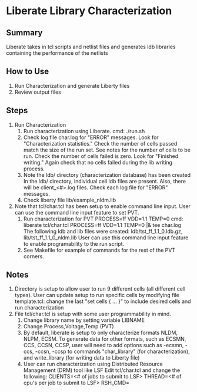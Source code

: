 
# Liberate Library Characterization

## Summary

Liberate takes in tcl scripts and netlist files and generates ldb libraries containing the performance of the netlists

##  How to Use
1. Run Characterization and generate Liberty files
2. Review output files

##  Steps
1. Run Characterization
     1. Run characterization using Liberate.  cmd:
         ./run.sh
     2. Check log file char.log for "ERROR" messages.
        Look for "Characterization statistics." Check the number of cells passed match the size of the run
        set. See notes for the number of cells to be run.
        Check the number of cells failed is zero.
        Look for "Finished writing." Again check that no cells failed during the lib writing process.
     3. Note the ldb/ directory (characterization database) has been created
        In the ldb/ directory, individual cell ldb files are present. Also, there will be client_<#>.log files.
        Check each log file for "ERROR" messages.
     4. Check liberty file lib/example_nldm.lib
2. Note that tcl/char.tcl has been setup to enable command line input.  User can use the command line input feature to set PVT.
     1. Run characterization for PVT PROCESS=ff VDD=1.1 TEMP=0  cmd:
          liberate tcl/char.tcl PROCESS=ff VDD=1.1 TEMP=0 |& tee char.log
        The following ldb and lib files were created:
          ldb/tst_ff_1.1_0.ldb.gz, lib/tst_ff_1.1_0_nldm.lib
        User can use this command line input feature to enable programability to the run script.
     2. See Makefile for example of commands for the rest of the PVT corners.

##  Notes
1. Directory is setup to allow user to run 9 different cells (all different cell types).
   User can update setup to run specific cells by modifying file template.tcl:
      change the last "set cells { ... }" to include desired cells and run characterization
2. File tcl/char.tcl is setup with some user programmability in mind.
   1. Change library name by setting variable LIBNAME
   2. Change Process,Voltage,Temp (PVT)
   3. By default, liberate is setup to only characterize formats NLDM, NLPM, ECSM. 
      To generate data for other formats, such as ECSMN, CCS, CCSN, CCSP, 
      user will need to add options such as -ecsmn, -ccs, -ccsn, -ccsp 
      to commands "char_library" (for characterization),
      and write_library (for writing data to Liberty file)
   4. User can run characterization using Distributed Resource Management (DRM) tool like LSF
      Edit tcl/char.tcl and change the following:
          CLIENTS=<# of jobs to submit to LSF>
          THREAD=<# of cpu's per job to submit to LSF>
          RSH_CMD=<LSF command>

